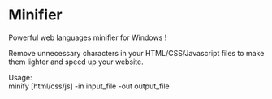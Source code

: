 # Minifier
Powerful web languages minifier for Windows !

Remove unnecessary characters in your HTML/CSS/Javascript files to make them lighter and speed up your website.

Usage:<br>
&#9;minify [html/css/js] -in input_file -out output_file
